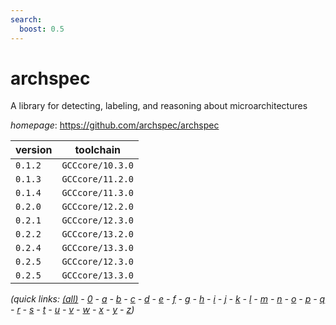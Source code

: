 ```yaml
---
search:
  boost: 0.5
---
```

# archspec

A library for detecting, labeling, and reasoning about microarchitectures

*homepage*: <https://github.com/archspec/archspec>

version | toolchain
--------|----------
``0.1.2`` | ``GCCcore/10.3.0``
``0.1.3`` | ``GCCcore/11.2.0``
``0.1.4`` | ``GCCcore/11.3.0``
``0.2.0`` | ``GCCcore/12.2.0``
``0.2.1`` | ``GCCcore/12.3.0``
``0.2.2`` | ``GCCcore/13.2.0``
``0.2.4`` | ``GCCcore/13.3.0``
``0.2.5`` | ``GCCcore/12.3.0``
``0.2.5`` | ``GCCcore/13.3.0``


*(quick links: [(all)](../index.md) - [0](../0/index.md) - [a](../a/index.md) - [b](../b/index.md) - [c](../c/index.md) - [d](../d/index.md) - [e](../e/index.md) - [f](../f/index.md) - [g](../g/index.md) - [h](../h/index.md) - [i](../i/index.md) - [j](../j/index.md) - [k](../k/index.md) - [l](../l/index.md) - [m](../m/index.md) - [n](../n/index.md) - [o](../o/index.md) - [p](../p/index.md) - [q](../q/index.md) - [r](../r/index.md) - [s](../s/index.md) - [t](../t/index.md) - [u](../u/index.md) - [v](../v/index.md) - [w](../w/index.md) - [x](../x/index.md) - [y](../y/index.md) - [z](../z/index.md))*

